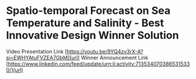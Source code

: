 # Spatio-temporal Forecast on Sea Temperature and Salinity - Best Innovative Design Winner Solution

Video Presentation Link [https://youtu.be/9YQ4zv3rX-A?si=EWHYAtuFVZEA7GbM](url) 
Winner Announcement Link [https://www.linkedin.com/feed/update/urn:li:activity:7135340703865315330/](url)

